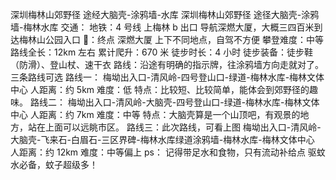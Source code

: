 深圳梅林山郊野径 途经大脑壳-涂鸦墙-水库
深圳梅林山郊野径 途径大脑壳-涂鸦墙-梅林水库
交通：
地铁：4 号线 上梅林 b 出口 导航深燃大厦，大概三四百米到达梅林山公园入口
🚕：终点 深燃大厦
上下不同地点，自驾不方便
攀登难度：中等
路线全长：12km 左右
累计爬升：670 米
徒步时长：4 小时
徒步装备：徒步鞋（防滑）、登山杖、速干衣
路线：沿途有明确的指示牌，往涂鸦墙方向走就对了。
三条路线可选
路线一：
梅坳出入口-清风岭-四号登山口-绿道-梅林水库-梅林文体中心
人距离：约 5km
难度：低
特点：比较短、比较简单，能体会到郊野径的趣味。
路线二：
梅坳出入口-清风岭-大脑壳-四号登山口-绿道-梅林水库-梅林文体中心
人距离：约 7km
难度：中等
特点：大脑壳算是一个山顶吧，有观景的地方，站在上面可以远眺市区。
路线三：此次路线，可看上图
梅坳出入口-清风岭-大脑壳-飞来石-白眉石-三区界碑-梅林水库绿道涂鸦墙-梅林水库-梅林文体中心
人距离：约 12km
难度：中等偏上
ps：
记得带足水和食物，只有流动补给点
驱蚊水必备，蚊子超级多！
